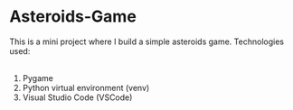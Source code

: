 # Asteroids-Game
This is a mini project where I build a simple asteroids game.
Technologies used: 
<br>
<br>
1. Pygame <br>
2. Python virtual environment (venv) <br>
3. Visual Studio Code (VSCode)

